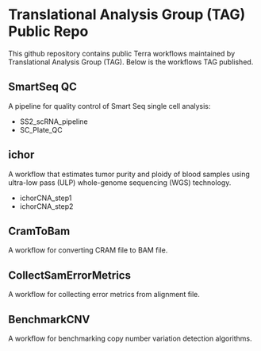 # Translational Analysis Group (TAG) Public Repo

This github repository contains public Terra workflows maintained by
Translational Analysis Group (TAG). Below is the workflows TAG published.

## SmartSeq QC
A pipeline for quality control of Smart Seq single cell analysis:
* SS2_scRNA_pipeline
* SC_Plate_QC

## ichor 
A workflow that estimates tumor purity and ploidy of blood samples using ultra-low pass (ULP) whole-genome sequencing 
(WGS) technology. 
* ichorCNA_step1
* ichorCNA_step2

## CramToBam
A workflow for converting CRAM file to BAM file.

## CollectSamErrorMetrics
A workflow for collecting error metrics from alignment file.

## BenchmarkCNV
A workflow for benchmarking copy number variation detection algorithms.